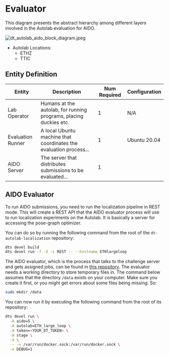 # Evaluator

This diagram presents the abstract hierarchy among different layers involved in the Autolab evaluation for AIDO.

![dt_autolab_aido_block_diagram.jpeg](./_images/localization-operations/dt_autolab_aido_block_diagram.jpeg)

- Autolab Locations:
  - ETHZ
  - TTIC

## Entity Definition

| Entity                                                                                        | Description                                                                                          | Num Required | Configuration   |
| --------------------------------------------------------------------------------------------- | ---------------------------------------------------------------------------------------------------- | ------------ | --------------- |
| Lab Operator                                                                                  | Humans at the autolab, for running programs, placing duckies etc.                                  | 1            | N/A             |
| Evaluation Runner                                                                             | A local Ubuntu machine that coordinates the evaluation process...                                  | 1            | Ubuntu 20.04    |
| AIDO Server                                                                                   | The server that distributes submissions to be evaluated...                                           | 1            |                 |


## AIDO Evaluator

To run AIDO submissions, you need to run the localization pipeline in REST mode. This will create a REST API that the AIDO evaluator process will use to run localization experiments on the Autolab. It is basically a server for accessing the pose-graph optimizer.

You can do so by running the following command from the root of the `dt-autolab-localization` repository:

```bash
dts devel build
dts devel run -f -X -L REST -- --hostname ETHlargeloop
```

The AIDO evaluator, which is the process that talks to the challenge server and gets assigned jobs, can be found in [this repository](https://github.com/duckietown/dt-aido-autolab-evaluator). The evaluator needs a working directory to store temporary files in. The command below assumes that the directory `/data` exists on your computer. Make sure you create it first, or you might get errors about some files being missing. So:

```bash
sudo mkdir /data
```

You can now run it by executing the following command from the root of its repository:

```bash
dts devel run \
  -A aido=5 \
  -A autolab=ETH_large_loop \
  -A token=<YOUR_DT_TOKEN> \
  -A stage \
  -X \
  -- -v /var/run/docker.sock:/var/run/docker.sock \
  -e DEBUG=1
```
